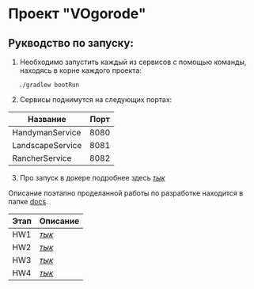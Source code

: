 # Проект "VOgorode"

## Рукводство по запуску:

1. Необходимо запустить каждый из сервисов с помощью команды, находясь в корне каждого проекта:

```
   ./gradlew bootRun
```

2. Сервисы поднимутся на следующих портах:

| Название         | Порт |
|------------------|------|
| HandymanService  | 8080 |
| LandscapeService | 8081 |
| RancherService   | 8082 |

3. Про запуск в докере подробнее здесь [*тык*](./dev/readme.md)

Описание поэтапно проделанной работы по разработке находится в папке [docs](./docs).

| Этап | Описание                      |
|------|-------------------------------|
| HW1  | [*тык*](./docs/hw1/readme.md) |
| HW2  | [*тык*](./docs/hw2/readme.md) |
| HW3  | [*тык*](./docs/hw3/readme.md) |
| HW4  | [*тык*](./docs/hw4/readme.md) |
